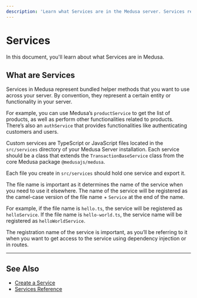 ```yaml
---
description: 'Learn what Services are in the Medusa server. Services represent bundled helper methods that you want to use across the server. By convention, they represent a certain entity or functionality in the server.'
---
```


# Services

In this document, you'll learn about what Services are in Medusa.

## What are Services

Services in Medusa represent bundled helper methods that you want to use across your server. By convention, they represent a certain entity or functionality in your server.

For example, you can use Medusa’s `productService` to get the list of products, as well as perform other functionalities related to products. There’s also an `authService` that provides functionalities like authenticating customers and users.

Custom services are TypeScript or JavaScript files located in the `src/services` directory of your Medusa Server installation. Each service should be a class that extends the `TransactionBaseService` class from the core Medusa package `@medusajs/medusa`.

Each file you create in `src/services` should hold one service and export it.

The file name is important as it determines the name of the service when you need to use it elsewhere. The name of the service will be registered as the camel-case version of the file name + `Service` at the end of the name.

For example, if the file name is `hello.ts`, the service will be registered as `helloService`. If the file name is `hello-world.ts`, the service name will be registered as `helloWorldService`.

The registration name of the service is important, as you’ll be referring to it when you want to get access to the service using dependency injection or in routes.

---

## See Also

- [Create a Service](./create-service.md)
- [Services Reference](/references/services/classes/AuthService)
